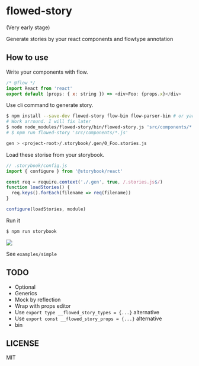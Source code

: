 # flowed-story

(Very early stage)

Generate stories by your react components and flowtype annotation

## How to use

Write your components with flow.

```js
/* @flow */
import React from 'react'
export default (props: { x: string }) => <div>Foo: {props.x}</div>
```

Use cli command to generate story.

```sh
$ npm install --save-dev flowed-story flow-bin flow-parser-bin # or yarn
# Work arround. I will fix later
$ node node_modules/flowed-story/bin/flowed-story.js 'src/components/*.js'
# $ npm run flowed-story 'src/components/*.js'

gen > <project-root>/.storybook/.gen/0_Foo.stories.js
```

Load these storise from your storybook.

```js
// .storybook/config.js
import { configure } from '@storybook/react'

const req = require.context('./.gen', true, /.stories.js$/)
function loadStories() {
  req.keys().forEach(filename => req(filename))
}

configure(loadStories, module)
```

Run it

```sh
$ npm run storybook
```

![](https://i.gyazo.com/0231b742016be760f7c43a91906f8c5e.png)

See `examples/simple`

## TODO

* Optional
* Generics
* Mock by reflection
* Wrap with props editor
* Use `export type __flowed_story_types = {...}` alternative
* Use `export const __flowed_story_props = {...}` alternative
* bin

## LICENSE

MIT
